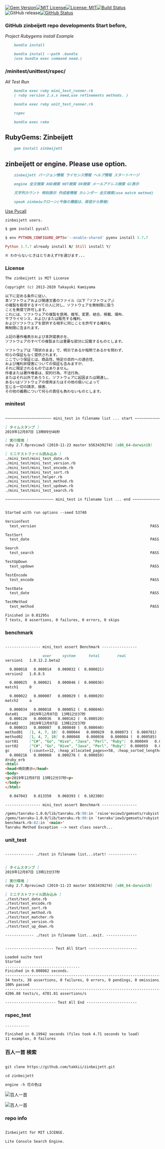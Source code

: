 [![Gem Version](https://badge.fury.io/rb/zinbeijett.svg)](http://badge.fury.io/rb/zinbeijett)[![MIT License](http://img.shields.io/badge/license-MIT-blue.svg?style=flat)](LICENSE)[![License: MIT](https://img.shields.io/badge/License-MIT-yellow.svg)](https://opensource.org/licenses/MIT)[![Build Status](https://travis-ci.org/takkii/zinbeijett.svg?branch=master)](https://travis-ci.org/takkii/zinbeijett)![GitHub release](https://img.shields.io/github/release/takkii/zinbeijett.svg?style=flat)[![GitHub Status](https://img.shields.io/github/last-commit/takkii/zinbeijett.svg?style=flat)](GitHub)

### GitHub zinbeijett repo developments Start before,

*Project Rubygems install Example*

```markdown
    bundle install

    bundle install --path .bundle
    (use bundle exec command need.)
```

### /minitest/unittest/rspec/

*All Test Run*

```markdown
    bundle exec ruby mini_test_runner.rb
    ( ruby version 2.x.x need,use refinements methods. )

    bundle exec ruby unit_test_runner.rb

    rspec

    bundle exec rake
```

## RubyGems: Zinbeijett

```markdown
    gem install zinbeijett
```

## zinbeijett or engine. Please use option.

```markdown
    zinbeijett バージョン情報 ライセンス情報 ヘルプ情報 スタートページ

    engine 全文検索 AND検索 NOT検索 OR検索 メールアドレス検索 GC表示

    文字列カウント 時刻表示 作成者情報 カレンダー 全文検索(use match method) 

    speak zinbeiwクローン(今後の機能は、雨音から移植)
```

[Use Pycall](https://github.com/mrkn/pycall.rb)

```ruby
zinbeijett users.

$ gem install pycall

$ env PYTHON_CONFIGURE_OPTS='--enable-shared' pyenv install 3.7.7

Python 3.7.7 already install N/ Still install Y/

※ わからないときはとりあえずYを選びます...
```

### License

```markdown
The zinbeijett is MIT License

Copyright (c) 2013-2020 Takayuki Kamiyama

以下に定める条件に従い、
本ソフトウェアおよび関連文書のファイル（以下「ソフトウェア」）
の複製を取得するすべての人に対し、ソフトウェアを無制限に扱う
ことを無償で許可します。
これには、ソフトウェアの複製を使用、複写、変更、結合、掲載、頒布、
サブライセンス、および/または販売する権利、
およびソフトウェアを提供する相手に同じことを許可する権利も
無制限に含まれます。

上記の著作権表示および本許諾表示を、
ソフトウェアのすべての複製または重要な部分に記載するものとします。

ソフトウェアは「現状のまま」で、明示であるか暗黙であるかを問わず、
何らの保証もなく提供されます。
ここでいう保証とは、商品性、特定の目的への適合性、
および権利非侵害についての保証も含みますが、
それに限定されるものではありません。
作者または著作権者は、契約行為、不法行為、
またはそれ以外であろうと、ソフトウェアに起因または関連し、
あるいはソフトウェアの使用またはその他の扱いによって
生じる一切の請求、損害、
その他の義務について何らの責任も負わないものとします。
```

### minitest

```markdown

~~~~~~~~~~~~~~~~~~~~~ mini_test in filename list ... start ~~~~~~~~~~~~~~~~~~~~~

[ タイムスタンプ ]
2019年12月07日 13時09分46秒

[ 実行環境 ]
ruby 2.7.0preview3 (2019-11-23 master b563439274) [x86_64-darwin19]

[ ミニテストファイル読み込み ]
./mini_test/mini_test_date.rb
./mini_test/mini_test_version.rb
./mini_test/mini_test_encode.rb
./mini_test/mini_test_sort.rb
./mini_test/test_helper.rb
./mini_test/mini_test_method.rb
./mini_test/mini_test_updown.rb
./mini_test/mini_test_search.rb

~~~~~~~~~~~~~~~~~~~~~~ mini_test in filename list ... end ~~~~~~~~~~~~~~~~~~~~~~


Started with run options --seed 53740

VersionTest
  test_version                                                    PASS (0.00s)

TestSort
  test_date                                                       PASS (0.00s)

Search
  test_search                                                     PASS (0.00s)

TestUpDown
  test_updown                                                     PASS (0.00s)

TestEncode
  test_encode                                                     PASS (0.00s)

TestDate
  test_date                                                       PASS (0.00s)

TestMethod
  test_method                                                     PASS (0.00s)

Finished in 0.01295s
7 tests, 8 assertions, 0 failures, 0 errors, 0 skips

```

### benchmark

```markdown

---------------- mini_test assert Benchmark ----------------

                 user     system      total        real
version1   1.0.12.2.beta2

  0.000018   0.000014   0.000032 (  0.000021)
version2   1.0.8.5

  0.000025   0.000021   0.000046 (  0.000036)
match1     0

  0.000022   0.000007   0.000029 (  0.000029)
match2     a

  0.000034   0.000018   0.000052 (  0.000046)
date01     2019年12月07日　13時12分37秒
  0.000126   0.000036   0.000162 (  0.000520)
date02     2019年12月07日　13時12分37秒
  0.000033   0.000007   0.000040 (  0.000040)
method01   [1, 4, 7, 10]  0.000044   0.000029   0.000073 (  0.000781)
method02   [1, 4, 7, 10]  0.000048   0.000036   0.000084 (  0.000585)
sort01     ["C#", "Go", "Hive", "Java", "Perl", "Ruby"]  0.000049   0.000031   0.000080 (  0.000406)
sort02     ["C#", "Go", "Hive", "Java", "Perl", "Ruby"]  0.000059   0.000038   0.000097 (  0.000738)
gc         {:count=>12, :heap_allocated_pages=>58, :heap_sorted_length=>58, :heap_allocatable_pages=>0, :heap_available_slots=>23643, :heap_live_slots=>23373, :heap_free_slots=>270, :heap_final_slots=>0, :heap_marked_slots=>17288, :heap_eden_pages=>58, :heap_tomb_pages=>0, :total_allocated_pages=>58, :total_freed_pages=>0, :total_allocated_objects=>75253, :total_freed_objects=>51880, :malloc_increase_bytes=>71872, :malloc_increase_bytes_limit=>16777216, :minor_gc_count=>10, :major_gc_count=>2, :compact_count=>0, :remembered_wb_unprotected_objects=>238, :remembered_wb_unprotected_objects_limit=>406, :old_objects=>16499, :old_objects_limit=>28288, :oldmalloc_increase_bytes=>75840, :oldmalloc_increase_bytes_limit=>16777216}
  0.000216   0.000060   0.000276 (  0.000859)
druby_erb
<html>
<head>時刻表示</head>
<body>
<p>2019年12月07日 13時12分37秒<p>
</body>
</html>

  0.047043   0.013350   0.060393 (  0.102380)

---------------- mini_test assert Benchmark ----------------

/gems/tanraku-1.0.0/lib/tanraku.rb:90:in `raise'eview3/gemsets/rubyist
/gems/tanraku-1.0.0/lib/tanraku.rb:90:in `tanraku'iew3/gemsets/rubyist
benchmark.rb:82:in `<main>'
Tanraku Method Exception --> next class search...

```

### unit_test

```markdown

------------- ./test in filename list...start! -------------


[ タイムスタンプ ]
2019年12月07日 13時13分37秒

[ 実行環境 ]
ruby 2.7.0preview3 (2019-11-23 master b563439274) [x86_64-darwin19]

[ ミニテストファイル読み込み ]
./test/test_date.rb
./test/test_encode.rb
./test/test_sort.rb
./test/test_method.rb
./test/test_matcher.rb
./test/test_version.rb
./test/test_up_down.rb

------------- ./test in filename list...exit. --------------


---------------------- Test All Start ----------------------

Loaded suite test
Started
..................................
Finished in 0.008082 seconds.
----------------------------------------------------------------------------------
34 tests, 38 assertions, 0 failures, 0 errors, 0 pendings, 0 omissions, 0 notifications
100% passed
----------------------------------------------------------------------------------
4206.88 tests/s, 4701.81 assertions/s

----------------------- Test All End -----------------------

```

### rspec_test

```markdown
...........

Finished in 0.19942 seconds (files took 4.71 seconds to load)
11 examples, 0 failures

```


### 百人一首 検索

```markdown

git clone https://github.com/takkii/zinbeijett.git

cd zinbeijett

engine -h 花の色は

```

![百人一首](https://github.com/takkii/zinbeijett/blob/master/img/hyaku.png)

![百人一首](https://github.com/takkii/zinbeijett/blob/master/img/hyaku2.png)

### repo info

```markdown

Zinbeijett for MIT LICENSE.

Lite Console Search Engine.

```
